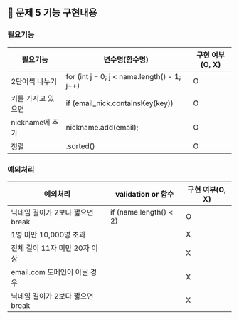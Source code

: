 ## 🚀 문제 5 기능 구현내용

### 필요기능


| 필요기능         | 변수명(함수명)                                    | 구현 여부(O, X) |
|--------------|---------------------------------------------|-------------|
| 2단어씩 나누기     | for (int j = 0; j < name.length() - 1; j++) | O           |
| 키를 가지고 있으면   | if (email_nick.containsKey(key)) | O           |
| nickname에 추가 |  nickname.add(email);| O           |
| 정렬           |  .sorted()| O           |

### 예외처리

| 예외처리                 | validation or 함수 | 구현 여부(O, X) |
|----------------------|------------------|-------------|
| 닉네임 길이가 2보다 짧으면 break |    if (name.length() < 2)              | O           |
| 1명 미만 10,000명 초과     |                | X           |
| 전체 길이 11자 미만 20자 이상  |               | X           |
| email.com 도메인이 아닐 경우 |                | X           |
| 닉네임 길이가 2보다 짧으면 break |                 | X           |